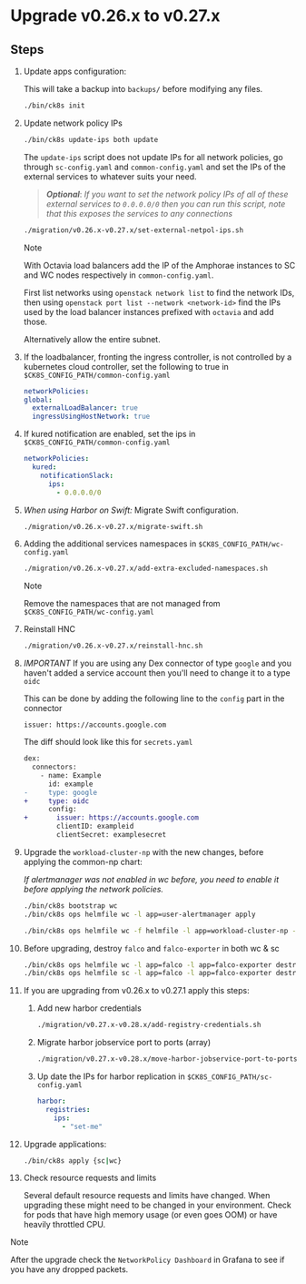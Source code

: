 # Upgrade v0.26.x to v0.27.x

## Steps

1. Update apps configuration:

    This will take a backup into `backups/` before modifying any files.

    ```bash
    ./bin/ck8s init
    ```

1. Update network policy IPs

    ```bash
    ./bin/ck8s update-ips both update
    ```

    The `update-ips` script does not update IPs for all network policies, go through `sc-config.yaml` and `common-config.yaml` and set the IPs of the external services to whatever suits your need.

    > **_Optional_**: *If you want to set the network policy IPs of all of these external services to `0.0.0.0/0` then you can run this script, note that this exposes the services to any connections*

    ```bash
    ./migration/v0.26.x-v0.27.x/set-external-netpol-ips.sh
    ```

    > [!NOTE]
    > With Octavia load balancers add the IP of the Amphorae instances to SC and WC nodes respectively in `common-config.yaml`.

    First list networks using `openstack network list` to find the network IDs, then using `openstack port list --network <network-id>` find the IPs used by the load balancer instances prefixed with `octavia` and add those.

    Alternatively allow the entire subnet.

1. If the loadbalancer, fronting the ingress controller, is not controlled by a kubernetes cloud controller, set the following to true in `$CK8S_CONFIG_PATH/common-config.yaml`

    ```yaml
    networkPolicies:
    global:
      externalLoadBalancer: true
      ingressUsingHostNetwork: true
    ```

1. If kured notification are enabled, set the ips in `$CK8S_CONFIG_PATH/common-config.yaml`

    ```yaml
    networkPolicies:
      kured:
        notificationSlack:
          ips:
            - 0.0.0.0/0
    ```

1. *When using Harbor on Swift:* Migrate Swift configuration.

    ```bash
    ./migration/v0.26.x-v0.27.x/migrate-swift.sh
    ```

1. Adding the additional services namespaces in `$CK8S_CONFIG_PATH/wc-config.yaml`

    ```bash
    ./migration/v0.26.x-v0.27.x/add-extra-excluded-namespaces.sh
    ```

    > [!NOTE]
    > Remove the namespaces that are not managed from `$CK8S_CONFIG_PATH/wc-config.yaml`

1. Reinstall HNC

    ```bash
    ./migration/v0.26.x-v0.27.x/reinstall-hnc.sh
    ```

1. *IMPORTANT* If you are using any Dex connector of type `google` and you haven't added a service account then you'll need to change it to a type `oidc`

    This can be done by adding the following line to the `config` part in the connector

    ```
    issuer: https://accounts.google.com
    ```

    The diff should look like this for `secrets.yaml`

    ```diff
    dex:
      connectors:
        - name: Example
          id: example
    -     type: google
    +     type: oidc
          config:
    +       issuer: https://accounts.google.com
            clientID: exampleid
            clientSecret: examplesecret
    ```

1. Upgrade the `workload-cluster-np` with the new changes, before applying the common-np chart:

    *If alertmanager was not enabled in wc before, you need to enable it before applying the network policies.*

    ```bash
    ./bin/ck8s bootstrap wc
    ./bin/ck8s ops helmfile wc -l app=user-alertmanager apply
    ```

    ```bash
    ./bin/ck8s ops helmfile wc -f helmfile -l app=workload-cluster-np -i apply
    ```

1. Before upgrading, destroy `falco` and `falco-exporter` in both wc & sc

    ```bash
    ./bin/ck8s ops helmfile wc -l app=falco -l app=falco-exporter destroy
    ./bin/ck8s ops helmfile sc -l app=falco -l app=falco-exporter destroy
    ```

1. If you are upgrading from v0.26.x to v0.27.1 apply this steps:

    1. Add new harbor credentials

        ```bash
        ./migration/v0.27.x-v0.28.x/add-registry-credentials.sh
        ```

    1. Migrate harbor jobservice port to ports (array)

        ```bash
        ./migration/v0.27.x-v0.28.x/move-harbor-jobservice-port-to-ports.sh
        ```

    1. Up date the IPs for harbor replication in `$CK8S_CONFIG_PATH/sc-config.yaml`

        ```yaml
        harbor:
          registries:
            ips:
              - "set-me"
        ```

1. Upgrade applications:

    ```bash
    ./bin/ck8s apply {sc|wc}
    ```

1. Check resource requests and limits

    Several default resource requests and limits have changed. When upgrading these might need to be changed in your environment. Check for pods that have high memory usage (or even goes OOM) or have heavily throttled CPU.

> [!NOTE]
> After the upgrade check the `NetworkPolicy Dashboard` in Grafana to see if you have any dropped packets.
